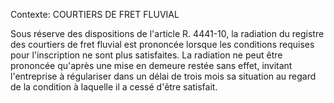 Contexte: COURTIERS DE FRET FLUVIAL

Sous réserve des dispositions de l'article R. 4441-10, la radiation du registre des courtiers de fret fluvial est prononcée lorsque les conditions requises pour l'inscription ne sont plus satisfaites. La radiation ne peut être prononcée qu'après une mise en demeure restée sans effet, invitant l'entreprise à régulariser dans un délai de trois mois sa situation au regard de la condition à laquelle il a cessé d'être satisfait.